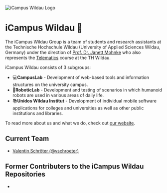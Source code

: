 ![iCampus Wildau Logo](https://github.com/icampus-wildau/.github/assets/14783129/dd714756-f224-4122-9b1d-a9afeab5b52c)

# iCampus Wildau 🧭

The iCampus Wildau Group is a team of students and research assistants at the Technische Hochschule Wildau (University of Applied Sciences Wildau, Germany) under the direction of [Prof. Dr. Janett Mohnke](https://www.th-wildau.de/personen/janett-mohnke/) who also represents the [Telematics](https://www.th-wildau.de/telematik) course at the TH Wildau.

iCampus Wildau consists of 3 subgroups:
- 💻**CampusLab** - Development of web-based tools and information structures on the university campus.
- 🤖**RoboticLab** - Development and testing of scenarios in which humanoid robots are used in various areas of daily life.
- 📚**Unidos Wildau Institut** - Development of individual mobile software applications for colleges and universities as well as other public institutions and libraries.

To read more about us and what we do, check out [our website](https://icampus.th-wildau.de).


## Current Team
- [Valentin Schröter (@vschroeter)](https://github.com/vschroeter)


## Former Contributers to the iCampus Wildau Repositories
- 

<!--

**Here are some ideas to get you started:**

🙋‍♀️ A short introduction - what is your organization all about?
🌈 Contribution guidelines - how can the community get involved?
👩‍💻 Useful resources - where can the community find your docs? Is there anything else the community should know?
🍿 Fun facts - what does your team eat for breakfast?
🧙 Remember, you can do mighty things with the power of [Markdown](https://docs.github.com/github/writing-on-github/getting-started-with-writing-and-formatting-on-github/basic-writing-and-formatting-syntax)
-->
